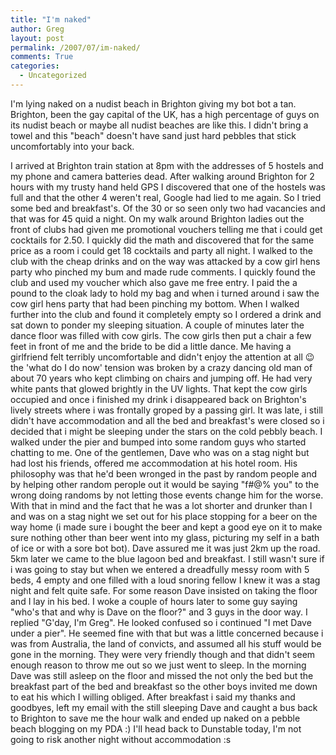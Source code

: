 ```yaml
---
title: "I'm naked"
author: Greg
layout: post
permalink: /2007/07/im-naked/
comments: True
categories:
  - Uncategorized
---
```

I'm lying naked on a nudist beach in Brighton giving my bot bot a tan. Brighton, been the gay capital of the UK, has a high percentage of guys on its nudist beach or maybe all nudist beaches are like this. I didn't bring a towel and this "beach" doesn't have sand just hard pebbles that stick uncomfortably into your back.

I arrived at Brighton train station at 8pm with the addresses of 5 hostels and my phone and camera batteries dead. After walking around Brighton for 2 hours with my trusty hand held GPS I discovered that one of the hostels was full and that the other 4 weren't real, Google had lied to me again. So I tried some bed and breakfast's. Of the 30 or so seen only two had vacancies and that was for 45 quid a night. On my walk around Brighton ladies out the front of clubs had given me promotional vouchers telling me that i could get cocktails for 2.50. I quickly did the math and discovered that for the same price as a room i could get 18 cocktails and party all night. I walked to the club with the cheap drinks and on the way was attacked by a cow girl hens party who pinched my bum and made rude comments. I quickly found the club and used my voucher which also gave me free entry. I paid the a pound to the cloak lady to hold my bag and when i turned around i saw the cow girl hens party that had been pinching my bottom. When I walked further into the club and found it completely empty so I ordered a drink and sat down to ponder my sleeping situation. A couple of minutes later the dance floor was filled with cow girls. The cow girls then put a chair a few feet in front of me and the bride to be did a little dance. Me having a girlfriend felt terribly uncomfortable and didn't enjoy the attention at all 😉 the 'what do I do now' tension was broken by a crazy dancing old man of about 70 years who kept climbing on chairs and jumping off. He had very white pants that glowed brightly in the UV lights. That kept the cow girls occupied and once i finished my drink i disappeared back on Brighton's lively streets where i was frontally groped by a passing girl. It was late, i still didn't have accommodation and all the bed and breakfast's were closed so i decided that i might be sleeping under the stars on the cold pebbly beach. I walked under the pier and bumped into some random guys who started chatting to me. One of the gentlemen, Dave who was on a stag night but had lost his friends, offered me accommodation at his hotel room. His philosophy was that he'd been wronged in the past by random people and by helping other random perople out it would be saying "f#@% you" to the wrong doing randoms by not letting those events change him for the worse. With that in mind and the fact that he was a lot shorter and drunker than I and was on a stag night we set out for his place stopping for a beer on the way home (i made sure i bought the beer and kept a good eye on it to make sure nothing other than beer went into my glass, picturing my self in a bath of ice or with a sore bot bot). Dave assured me it was just 2km up the road. 5km later we came to the blue lagoon bed and breakfast. I still wasn't sure if i was going to stay but when we entered a dreadfully messy room with 5 beds, 4 empty and one filled with a loud snoring fellow I knew it was a stag night and felt quite safe. For some reason Dave insisted on taking the floor and I lay in his bed. I woke a couple of hours later to some guy saying "who's that and why is Dave on the floor?" and 3 guys in the door way. I replied "G'day, I'm Greg". He looked confused so i continued "I met Dave under a pier". He seemed fine with that but was a little concerned because i was from Australia, the land of convicts, and assumed all his stuff would be gone in the morning. They were very friendly though and that didn't seem enough reason to throw me out so we just went to sleep. In the morning Dave was still asleep on the floor and missed the not only the bed but the breakfast part of the bed and breakfast so the other boys invited me down to eat his which I willing obliged. After breakfast i said my thanks and goodbyes, left my email with the still sleeping Dave and caught a bus back to Brighton to save me the hour walk and ended up naked on a pebble beach blogging on my PDA :) I'll head back to Dunstable today, I'm not going to risk another night without accommodation :s